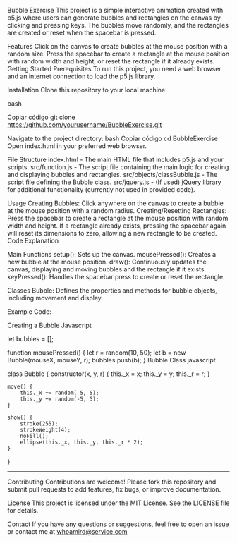 
Bubble Exercise
This project is a simple interactive animation created with p5.js where users can generate bubbles and rectangles on the canvas by clicking and pressing keys. The bubbles move randomly, and the rectangles are created or reset when the spacebar is pressed.

Features
Click on the canvas to create bubbles at the mouse position with a random size.
Press the spacebar to create a rectangle at the mouse position with random width and height, or reset the rectangle if it already exists.
Getting Started
Prerequisites
To run this project, you need a web browser and an internet connection to load the p5.js library.

Installation
Clone this repository to your local machine:

bash

Copiar código
git clone https://github.com/yourusername/BubbleExercise.git

Navigate to the project directory:
bash
Copiar código
cd BubbleExercise
Open index.html in your preferred web browser.


File Structure
index.html - The main HTML file that includes p5.js and your scripts.
src/function.js - The script file containing the main logic for creating and displaying bubbles and rectangles.
src/objects/classBubble.js - The script file defining the Bubble class.
src/jquery.js - (If used) jQuery library for additional functionality (currently not used in provided code).



Usage
Creating Bubbles: Click anywhere on the canvas to create a bubble at the mouse position with a random radius.
Creating/Resetting Rectangles: Press the spacebar to create a rectangle at the mouse position with random width and height. If a rectangle already exists, pressing the spacebar again will reset its dimensions to zero, allowing a new rectangle to be created.
Code Explanation



Main Functions
setup(): Sets up the canvas.
mousePressed(): Creates a new bubble at the mouse position.
draw(): Continuously updates the canvas, displaying and moving bubbles and the rectangle if it exists.
keyPressed(): Handles the spacebar press to create or reset the rectangle.


Classes
Bubble: Defines the properties and methods for bubble objects, including movement and display.


Example Code:

Creating a Bubble
Javascript

let bubbles = [];

function mousePressed() {
  let r = random(10, 50);
  let b = new Bubble(mouseX, mouseY, r);
  bubbles.push(b);
}
Bubble Class
javascript

class Bubble {
    constructor(x, y, r) {
        this._x = x;
        this._y = y;
        this._r = r;
    }
    
    move() {
        this._x += random(-5, 5);
        this._y += random(-5, 5);
    }

    show() {
        stroke(255);
        strokeWeight(4);
        noFill();
        ellipse(this._x, this._y, this._r * 2);
    }
}

-------------------------------------------------------------------------------

Contributing
Contributions are welcome! Please fork this repository and submit pull requests to add features, fix bugs, or improve documentation.

License
This project is licensed under the MIT License. See the LICENSE file for details.

Contact
If you have any questions or suggestions, feel free to open an issue or contact me at whoamird@service.com
